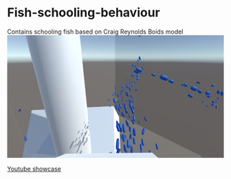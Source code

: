 # Fish-schooling-behaviour
Contains schooling fish based on Craig Reynolds Boids model
![thumbnail](/Images/thumbnail.png)

[Youtube showcase](https://www.youtube.com/watch?v=oRc8B5wMgt4)

